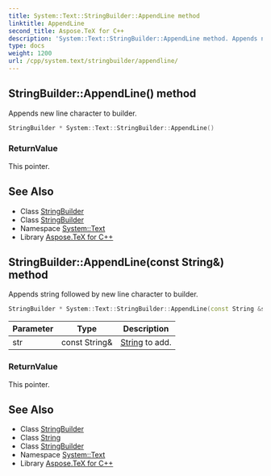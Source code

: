 ```yaml
---
title: System::Text::StringBuilder::AppendLine method
linktitle: AppendLine
second_title: Aspose.TeX for C++
description: 'System::Text::StringBuilder::AppendLine method. Appends new line character to builder in C++.'
type: docs
weight: 1200
url: /cpp/system.text/stringbuilder/appendline/
---
```

## StringBuilder::AppendLine() method


Appends new line character to builder.

```cpp
StringBuilder * System::Text::StringBuilder::AppendLine()
```


### ReturnValue

This pointer.

## See Also

* Class [StringBuilder](../)
* Class [StringBuilder](../)
* Namespace [System::Text](../../)
* Library [Aspose.TeX for C++](../../../)
## StringBuilder::AppendLine(const String\&) method


Appends string followed by new line character to builder.

```cpp
StringBuilder * System::Text::StringBuilder::AppendLine(const String &str)
```


| Parameter | Type | Description |
| --- | --- | --- |
| str | const String\& | [String](../../../system/string/) to add. |

### ReturnValue

This pointer.

## See Also

* Class [StringBuilder](../)
* Class [String](../../../system/string/)
* Class [StringBuilder](../)
* Namespace [System::Text](../../)
* Library [Aspose.TeX for C++](../../../)
